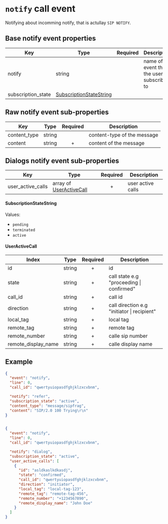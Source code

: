 # `notify` call event

Notifying about incomming notify, that is actullay `SIP NOTIFY`.

## Base notify event properties

| Key | Type | Required | Description |
| --- | --- | :---: | --- |
| notify | string | | name of the event that the user is subscribed to |
| subscription_state | [SubscriptionStateString](#subscriptionstatestring) | | |

## Raw notify event sub-properties

| Key | Type | Required | Description |
| --- | --- | :---: | --- |
| content_type | string | | content-type of the message |
| content | string | + | content of the message |

## Dialogs notify event sub-properties

| Key | Type | Required | Description |
| --- | --- | :---: | --- |
| user_active_calls | array of [UserActiveCall](#useractivecall) | + | user active calls |

#### SubscriptionStateString

Values:
- `pending`
- `terminated`
- `active`

#### UserActiveCall

| Index | Type | Required | Description |
| --- | --- | :---: | --- |
| id | string | + | id |
| state | string | + | call state e.g "proceeding \| confirmed" |
| call_id | string | + | call id |
| direction | string | + | call direction e.g "initiator \| recipient" |
| local_tag | string | + | local tag |
| remote_tag | string | + | remote tag |
| remote_number | string | + | calle sip number |
| remote_display_name | string | + | calle display name |

## Example

```json
{
  "event": "notify",
  "line": 0,
  "call_id": "qwertyuiopasdfghjklzxcvbnm",

  "notify": "refer",
  "subscription_state": "active",
  "content_type": "message/sipfrag",
  "content": "SIP/2.0 100 Trying\r\n"
}


{
  "event": "notify",
  "line": 0,
  "call_id": "qwertyuiopasdfghjklzxcvbnm",

  "notify": "dialog",
  "subscription_state": "active",
  "user_active_calls": [
    {
      "id": "asldkaslkdkasdj",
      "state": "confirmed",
      "call_id": "qwertyuiopasdfghjklzxcvbnm",
      "direction": "initiator",
      "local_tag": "local-tag-123",
      "remote_tag": "remote-tag-456",
      "remote_number": "+1234567890",
      "remote_display_name": "John Doe"
    }
  ]
}

```
